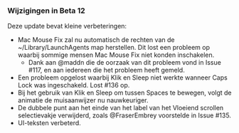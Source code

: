 ### Wijzigingen in Beta 12

Deze update bevat kleine verbeteringen:

- Mac Mouse Fix zal nu automatisch de rechten van de ~/Library/LaunchAgents map herstellen. Dit lost een probleem op waarbij sommige mensen Mac Mouse Fix niet konden inschakelen.
  - Dank aan @maddn die de oorzaak van dit probleem vond in Issue #117, en aan iedereen die het probleem heeft gemeld.
- Een probleem opgelost waarbij Klik en Sleep niet werkte wanneer Caps Lock was ingeschakeld. Lost #136 op.
- Bij het gebruik van Klik en Sleep om tussen Spaces te bewegen, volgt de animatie de muisaanwijzer nu nauwkeuriger.
- De dubbele punt aan het einde van het label van het Vloeiend scrollen selectievakje verwijderd, zoals @FraserEmbrey voorstelde in Issue #135.
- UI-teksten verbeterd.